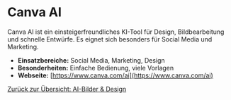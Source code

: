 # Canva AI

Canva AI ist ein einsteigerfreundliches KI-Tool für Design, Bildbearbeitung und schnelle Entwürfe. Es eignet sich besonders für Social Media und Marketing.

- **Einsatzbereiche:** Social Media, Marketing, Design
- **Besonderheiten:** Einfache Bedienung, viele Vorlagen
- **Webseite:** [https://www.canva.com/ai](https://www.canva.com/ai)

[Zurück zur Übersicht: AI-Bilder & Design](../ai_bild_tools.md)
